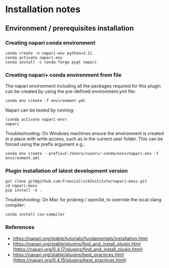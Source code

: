 # Installation notes

## Environment / prerequisites installation

### Creating napari conda environment
    conda create -n napari-env python=3.11
    conda activate napari-env
    conda install -c conda-forge pyqt napari

### Creating napari+ conda environment from file

The napari environment including all the packages required for this plugin can be created by using
the pre-defined environment.yml file:

    conda env create -f environment.yml

Napari can be tested by running:

    (conda activate napari-env)
    napari

Troubleshooting: On Windows machines ensure the environment is created in a place with write access, such as in the current user folder.
This can be forced using the prefix argument e.g.: 

    conda env create --prefix=C:/Users/<user>/.conda/envs/napari-env -f environment.yml

### Plugin installation of latest development version
    git clone git@github.com:FrancisCrickInstitute/napari-mass.git
    cd napari-mass
    pip install -e .

Troubleshooting: On Mac for probreg / open3d, to override the local clang compiler:

    conda install cxx-compiler

### References
* https://napari.org/stable/tutorials/fundamentals/installation.html
* https://napari.org/stable/plugins/find_and_install_plugin.html (https://napari.org/0.4.17/plugins/find_and_install_plugin.html)
* https://napari.org/stable/plugins/best_practices.html (https://napari.org/0.4.15/plugins/best_practices.html)
